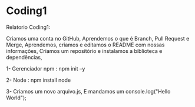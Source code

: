 # Coding1

Relatorio Coding1:

Criamos uma conta no GitHub,
Aprendemos o que é Branch, Pull Request e Merge,
Aprendemos, criamos e editamos o README com nossas informações,
Criamos um repositório e instalamos a biblioteca e dependências,

1- Gerenciador npm :
npm init –y

2- Node :
npm install node 

3- Criamos um novo arquivo.js,
E mandamos um console.log("Hello World");
